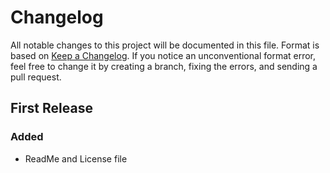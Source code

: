 # Changelog
All notable changes to this project will be documented in this file. Format is based on [Keep a Changelog](http://keepachangelog.com/).
If you notice an unconventional format error, feel free to change it by creating a branch, fixing the errors, and sending a pull request.

## First Release
### Added
- ReadMe and License file
